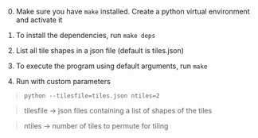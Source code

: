 0. Make sure you have `make` installed. Create a python virtual environment and activate it
1. To install the dependencies, run `make deps`
2. List all tile shapes in a json file (default is tiles.json)
3. To execute the program using default arguments, run `make`

4. Run with custom parameters

> `python --tilesfile=tiles.json ntiles=2`

> tilesfile -> json files containing a list of shapes of the tiles

> ntiles -> number of tiles to permute for tiling



